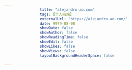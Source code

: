 ---
                title: "alejandro-ao.com"
                tags: [个人网站]
                externalUrl: "https://alejandro-ao.com/"
                date: 9979-08-08
                showDate: false
                showAuthor: false
                showReadingTime: false
                showEdit: false
                showLikes: false
                showViews: false
                layoutBackgroundHeaderSpace: false
                ---

